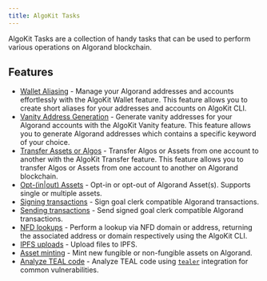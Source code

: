 ```yaml
---
title: AlgoKit Tasks
---
```


AlgoKit Tasks are a collection of handy tasks that can be used to perform various operations on Algorand blockchain.

## Features

- [Wallet Aliasing](./wallet) - Manage your Algorand addresses and accounts effortlessly with the AlgoKit Wallet feature. This feature allows you to create short aliases for your addresses and accounts on AlgoKit CLI.
- [Vanity Address Generation](./vanity_address) - Generate vanity addresses for your Algorand accounts with the AlgoKit Vanity feature. This feature allows you to generate Algorand addresses which contains a specific keyword of your choice.
- [Transfer Assets or Algos](./transfer) - Transfer Algos or Assets from one account to another with the AlgoKit Transfer feature. This feature allows you to transfer Algos or Assets from one account to another on Algorand blockchain.
- [Opt-(in|out) Assets](./opt) - Opt-in or opt-out of Algorand Asset(s). Supports single or multiple assets.
- [Signing transactions](./sign) - Sign goal clerk compatible Algorand transactions.
- [Sending transactions](./send) - Send signed goal clerk compatible Algorand transactions.
- [NFD lookups](./nfd) - Perform a lookup via NFD domain or address, returning the associated address or domain respectively using the AlgoKit CLI.
- [IPFS uploads](./ipfs) - Upload files to IPFS.
- [Asset minting](./mint) - Mint new fungible or non-fungible assets on Algorand.
- [Analyze TEAL code](./analyze) - Analyze TEAL code using [`tealer`](https://github.com/crytic/tealer) integration for common vulnerabilities.